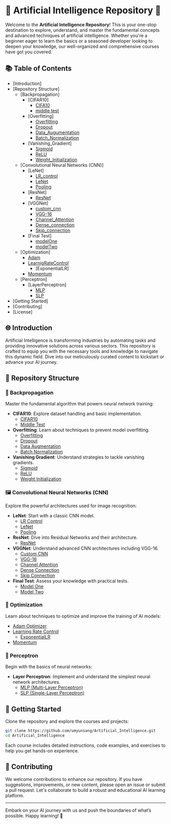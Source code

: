 # 🌟 Artificial Intelligence Repository 🌟

Welcome to the **Artificial Intelligence Repository**! This is your one-stop destination to explore, understand, and master the fundamental concepts and advanced techniques of artificial intelligence. Whether you're a beginner eager to learn the basics or a seasoned developer looking to deepen your knowledge, our well-organized and comprehensive courses have got you covered.

## 📚 Table of Contents

- [Introduction]
- [Repository Structure]
  - [Backpropagation]
    - [CIFAR10]
      - [CIFA10](Backpropagation/CIFAR10/CIFAR10.py)
      - [middle test](Backpropagation/CIFAR10/인공지능_중간고사_엄윤상_1705817.py)
    - [Overfitting]
      - [Overfitting](Backpropagation/Overfitting/Overfitting.py)
      - [Dropout](Backpropagation/Overfitting/Dropout.py)
      - [Data_Augumentation](Backpropagation/Overfitting/Data_Augumentation.py)
      - [Batch_Normalization](Backpropagation/Overfitting/Batch_Normalization.py)
    - [Vanishing_Gradient]
      - [Sigmoid](Backpropagation/Vanishing_Gradient/Sigmoid.py)
      - [ReLU](Backpropagation/Vanishing_Gradient/ReLU.py)
      - [Weight_lnitialization](Backpropagation/Vanishing_Gradient/Weight_Initialization.py)
  - [Convolutional Neural Networks (CNN)]
    - [LeNet]
      - [LR_control](CNN/LeNet/LR_control.py)
      - [LeNet](CNN/LeNet/LeNet.py)
      - [Pooling](CNN/LeNet/Pooling.py)
    - [ResNet]
      - [ResNet](CNN/ResNet/ResNet.py)
    - [VGGNet]
      - [custom_cnn](CNN/VGGNet/UMNet.py)
      - [VGG-16](CNN/VGGNet/VGG.py)
      - [Channel_Attention](CNN/VGGNet/VGGCA.py)
      - [Dense_connection](CNN/VGGNet/VGGDense.py)
      - [Skip_connection](CNN/VGGNet/VGGSkip.py)
    - [Final Test]
      - [modelOne](CNN/final/ex01.py)
      - [modelTwo](CNN/final/ex02.py)
  - [Optimization]
    - [Adam](Optimization/Adam/Adam.py)
    - [LearnigRateControl](Optimization/LearnigRateControl/ExponentialLR.py)
      - [ExponentialLR]
    - [Momentum](Optimization/Momentum/Momentum.py)
  - [Perceptron]
    - [LayerPerceptron]
      - [MLP](Perceptron/LayerPerceptron/MLP.py)
      - [SLP](Perceptron/LayerPerceptron/SLP.py)
- [Getting Started]
- [Contributing]
- [License]

## 🌐 Introduction

Artificial Intelligence is transforming industries by automating tasks and providing innovative solutions across various sectors. This repository is crafted to equip you with the necessary tools and knowledge to navigate this dynamic field. Dive into our meticulously curated content to kickstart or advance your AI journey.

## 📂 Repository Structure

### 🔄 Backpropagation

Master the fundamental algorithm that powers neural network training:

- **CIFAR10**: Explore dataset handling and basic implementation.
  - [CIFAR10](Backpropagation/CIFAR10/CIFAR10.py)
  - [Middle Test](Backpropagation/CIFAR10/인공지능_중간고사_엄윤상_1705817.py)
- **Overfitting**: Learn about techniques to prevent model overfitting.
  - [Overfitting](Backpropagation/Overfitting/Overfitting.py)
  - [Dropout](Backpropagation/Overfitting/Dropout.py)
  - [Data Augmentation](Backpropagation/Overfitting/Data_Augumentation.py)
  - [Batch Normalization](Backpropagation/Overfitting/Batch_Normalization.py)
- **Vanishing Gradient**: Understand strategies to tackle vanishing gradients.
  - [Sigmoid](Backpropagation/Vanishing_Gradient/Sigmoid.py)
  - [ReLU](Backpropagation/Vanishing_Gradient/ReLU.py)
  - [Weight Initialization](Backpropagation/Vanishing_Gradient/Weight_Initialization.py)

### 🖼️ Convolutional Neural Networks (CNN)

Explore the powerful architectures used for image recognition:

- **LeNet**: Start with a classic CNN model.
  - [LR Control](CNN/LeNet/LR_control.py)
  - [LeNet](CNN/LeNet/LeNet.py)
  - [Pooling](CNN/LeNet/Pooling.py)
- **ResNet**: Dive into Residual Networks and their architecture.
  - [ResNet](CNN/ResNet/ResNet.py)
- **VGGNet**: Understand advanced CNN architectures including VGG-16.
  - [Custom CNN](CNN/VGGNet/UMNet.py)
  - [VGG-16](CNN/VGGNet/VGG.py)
  - [Channel Attention](CNN/VGGNet/VGGCA.py)
  - [Dense Connection](CNN/VGGNet/VGGDense.py)
  - [Skip Connection](CNN/VGGNet/VGGSkip.py)
- **Final Test**: Assess your knowledge with practical tests.
  - [Model One](CNN/final/ex01.py)
  - [Model Two](CNN/final/ex02.py)

### 🚀 Optimization

Learn about techniques to optimize and improve the training of AI models:

- [Adam Optimizer](Optimization/Adam/Adam.py)
- [Learning Rate Control](Optimization/LearnigRateControl/ExponentialLR.py)
  - [ExponentialLR](Optimization/LearnigRateControl/ExponentialLR.py)
- [Momentum](Optimization/Momentum/Momentum.py)

### 🌱 Perceptron

Begin with the basics of neural networks:

- **Layer Perceptron**: Implement and understand the simplest neural network architectures.
  - [MLP (Multi-Layer Perceptron)](Perceptron/LayerPerceptron/MLP.py)
  - [SLP (Single-Layer Perceptron)](Perceptron/LayerPerceptron/SLP.py)

## 🚀 Getting Started

Clone the repository and explore the courses and projects:

```bash
git clone https://github.com/umyunsang/Artificial_Intelligence.git
cd Artificial_Intelligence
```

Each course includes detailed instructions, code examples, and exercises to help you get hands-on experience.

## 🤝 Contributing

We welcome contributions to enhance our repository. If you have suggestions, improvements, or new content, please open an issue or submit a pull request. Let's collaborate to build a robust and educational AI learning platform.

---

Embark on your AI journey with us and push the boundaries of what’s possible. Happy learning! 🌟
